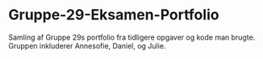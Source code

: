 # Gruppe-29-Eksamen-Portfolio
Samling af Gruppe 29s portfolio fra tidligere opgaver og kode man brugte. Gruppen inkluderer Annesofie, Daniel, og Julie.
